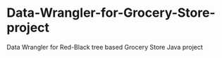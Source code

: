 # Data-Wrangler-for-Grocery-Store-project
Data Wrangler for Red-Black tree based Grocery Store Java project
